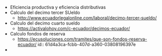 - Eficiencia productiva y eficiencia distributivas
- Calculo del decimo tercer SUeldo
	- http://www.ecuadorlegalonline.com/laboral/decimo-tercer-sueldo/
- Calculo del decimo cuarto sueldo
	- https://activalohoy.com/c-ecuador/decimos-ecuador/
- Calculo fondos de reserva
	- https://ecusoluciones.com/tramites/que-son-fondos-reserva-ecuador/
	  id:: 61d4a3ca-fcbb-407d-a360-03808196397e
-